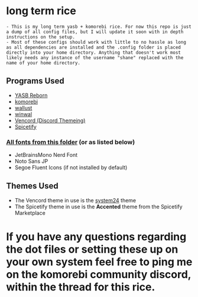 # long term rice

    - This is my long term yasb + komorebi rice. For now this repo is just a dump of all config files, but I will update it soon with in depth instructions on the setup.
    - Most of these configs should work with little to no hassle as long as all dependencies are installed and the .config folder is placed directly into your home directory. Anything that doesn't work most likely needs any instance of the username "shane" replaced with the name of your home directory. 

## Programs Used
- <a href="https://github.com/amnweb/yasb">YASB Reborn</a>
- <a href="https://github.com/LGUG2Z/komorebi">komorebi</a>
- <a href="https://codeberg.org/explosion-mental/wallust">wallust</a>
- <a href="https://github.com/scaryrawr/winwal">winwal</a>
- <a href="https://vencord.dev/">Vencord (Discord Themeing)</a>
- <a href="https://spicetify.app/docs/getting-started/">Spicetify</a>

### <a href="https://github.com/shaneosu/shane-dotfiles/tree/main/fonts"> All fonts from this folder</a> (or as listed below)
- JetBrainsMono Nerd Font
- Noto Sans JP
- Segoe Fluent Icons (if not installed by default)

## Themes Used
- The Vencord theme in use is the <a href="https://github.com/refact0r/system24">system24</a> theme
- The Spicetify theme in use is the **Accented** theme from the Spicetify Marketplace

# If you have any questions regarding the dot files or setting these up on your own system feel free to ping me on the komorebi community discord, within the thread for this rice.
